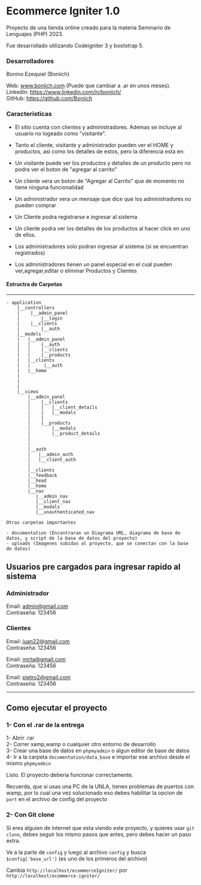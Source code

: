 # Ecommerce Igniter 1.0

Proyecto de una tienda online creado para la materia Seminario de Lenguajes (PHP) 2023.

Fue desarrollado utilizando Codeigniter 3 y bootstrap 5.

### Desarrolladores

Bonino Ezequiel (Boniich)

Web: www.boniich.com (Puede que cambiar a .ar en unos meses).  
Linkedin: https://www.linkedin.com/in/boniich/  
GitHub: https://github.com/Boniich

### Caracteristicas

- El sitio cuenta con clientes y administradores. Ademas se incluye al usuario no logeado como "visitante".

- Tanto el cliente, visitante y administrador pueden ver el HOME y productos, asi como los detalles de estos, pero la diferencia esta en:

- Un visitante puede ver los productos y detalles de un producto pero no podra ver el boton de "agregar al carrito"
- Un cliente vera un boton de "Agregar al Carrito" que de momento no tiene ninguna funcionalidad
- Un administrador vera un mensaje que dice que los administradores no pueden comprar

- Un Cliente podra registrarse e ingresar al sistema
- Un cliente podra ver los detalles de los productos al hacer click en uno de ellos.

- Los administradores solo podran ingresar al sistema (si se encuentran registrados)
- Los administradores tienen un panel especial en el cual pueden ver,agregar,editar o eliminar Productos y Clientes

#### Estructra de Carpetas

---

```
- application
    |__controllers
    |    |__admin_panel
    |        |__login
    |    |__clients
    |        |__auth
    |__models
    |   |__admin_panel
    |   |    |__auth
    |   |    |__clients
    |   |    |__products
    |   |__clients
    |   |     |__auth
    |   |__home
    |
    |
    |
    |__views
        |__admin_panel
        |    |__clients
        |    |   |__client_details
        |    |   |__modals
        |    |
        |    |__products
        |        |__modals
        |        |__product_details
        |
        |
        |__auth
        |   |__admin_auth
        |   |__client_auth
        |
        |__clients
        |__feedback
        |__head
        |__home
        |__nav
           |__admin_nav
           |__client_nav
           |__modals
           |__unauthenticated_nav

Otras carpetas importantes

- documentation (Encontraran un Diagrama UML, diagrama de base de datos, y script de la base de datos del proyecto)
- uploads (Imagenes subidas al proyecto, que se conectan con la base de datos)

```

## Usuarios pre cargados para ingresar rapido al sistema

### Administrador

Email: admin@gmail.com  
Contraseña: 123456

### Clientes

Email: juan22@gmail.com  
Contraseña: 123456

Email: mirta@gmail.com  
Contraseña: 123456

Email: pietro2@gmail.com  
Contraseña: 123456

---

## Como ejecutar el proyecto

### 1- Con el .rar de la entrega

1- Abrir .rar  
2- Correr xamp,wamp o cualquier otro entorno de desarrollo  
3- Crear una base de datos en `phpmyadmin` o algun editor de base de datos  
4- Ir a la carpeta `documentation/data_base` e importar ese archivo desde el mismo `phpmyadmin`

Listo. El proyecto deberia funcionar correctamente.

Recuerda, que si usas una PC de la UNLA, tienen problemas de puertos con wamp, por lo cual una vez solucionado eso debes habilitar la opcion de `port` en el archivo de config del proyecto

### 2- Con Git clone

Si eres alguien de internet que esta viendo este proyecto, y quieres usar `git clone`, debes seguir los mismo pasos que antes, pero debes hacer un paso extra.

Ve a la parte de `config` y luego al archivo `config` y busca `$config['base_url']` (es uno de los primeros del archivo)

Cambia `http://localhost/ecommerceIgniter/` por `http://localhost/ecommerce-igniter/`
